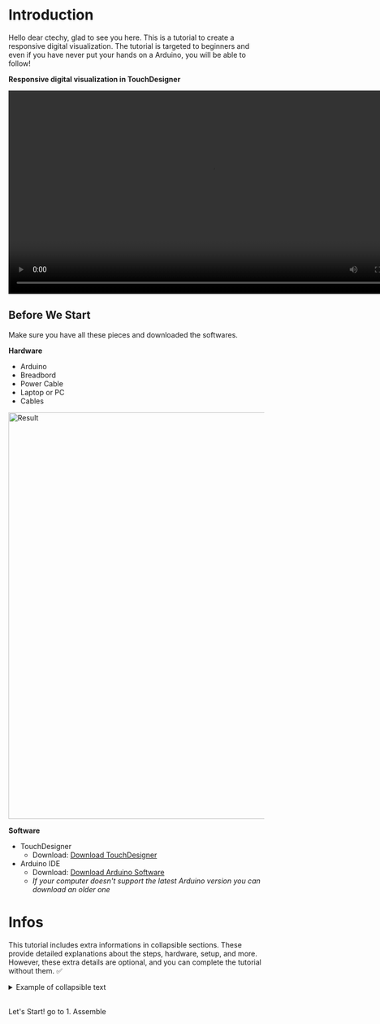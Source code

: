 # Introduction
Hello dear ctechy, glad to see you here. This is a tutorial to create a responsive digital visualization. The tutorial is targeted to beginners and even if you have never put your hands on a Arduino, you will be able to follow! 

**Responsive digital visualization in TouchDesigner**

<video width="800" controls>
  <source src="./img/Final.mov" type="video/mp4">
  Your browser does not support the video tag.
</video>


## Before We Start

Make sure you have all these pieces and downloaded the softwares.

**Hardware**
- Arduino
- Breadbord
- Power Cable
- Laptop or PC
- Cables

<img src="./img/SetupNew.jpg" alt="Result" width="800">

**Software**

- TouchDesigner
    - Download: [Download TouchDesigner](https://derivative.ca/download)
- Arduino IDE 
    - Download: [Download Arduino Software](https://www.arduino.cc/en/software)
    - *If your computer doesn't support the latest Arduino version you can download an older one*

# Infos

This tutorial includes extra informations in collapsible sections. These provide detailed explanations about the steps, hardware, setup, and more. However, these extra details are optional, and you can complete the tutorial without them.  ✅


<details>

<summary>Example of collapsible text</summary>

Hi, here you will find additional details. 

</details>

<br>

Let's Start! go to 1. Assemble